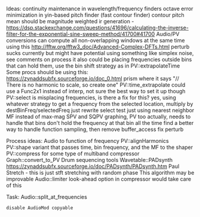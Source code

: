 Ideas:
	continuity maintenance in wavelength/frequency finders
	octave error minimization in yin-based pitch finder (fast contour finder)
	contour pitch mean should be magnitude weighted
	ir generation - https://dsp.stackexchange.com/questions/41696/calculating-the-inverse-filter-for-the-exponential-sine-sweep-method/41700#41700
	Audio/PV conversions can compute all non-overlapping windows at the same time using this http://fftw.org/fftw3_doc/Advanced-Complex-DFTs.html
	perturb sucks currently but might have potential using something like simplex noise, see comments on process
		it also could be placing frequencies outside bins that can hold them, use the bin shift strategy as in PV::extrapolateTime
	Some procs should be using this: https://zynaddsubfx.sourceforge.io/doc_0.html
		prism where it says "// There is no harmonic to scale, so create one"
	PV::time_extrapolate could use a Func2x1 instead of interp, not sure the best way to set it up though
	PV::select is misplacing frequencies, is there a fix for this?
		yes, using whatever strategy to get a frequency from the selected location, multiply by destBinFreq/selectedFreq
		just rewrite select
		test just using nearest neighbor MF instead of max-mag
	SPV and SQPV graphing, PV too actually, needs to handle that bins don't hold the frequency at that bin all the time
	find a better way to handle function sampling, then remove buffer_access
	fix perturb

Process ideas:
	Audio to function of frequency
	PV::alignHarmonics
	PV::shape variant that passes time, bin frequency, and the MF to the shaper
	PV::compress for some type of multiband compressor
	Graph::convert_to_PV
	Drum sequencing tools
	Wavetable::PADsynth https://zynaddsubfx.sourceforge.io/doc/PADsynth/PADsynth.htm
	Paul Stretch - this is just stft stretching with random phase
		This algorithm may be improvable
	Audio::limiter
		look-ahead option in compressor would take care of this

Task:
	Audio::split_at_frequencies

	disable AudioMod copyable